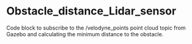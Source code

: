 # Obstacle_distance_Lidar_sensor
Code block to subscribe to the /velodyne_points point cloud topic from Gazebo and calculating the minimum distance to the obstacle.
